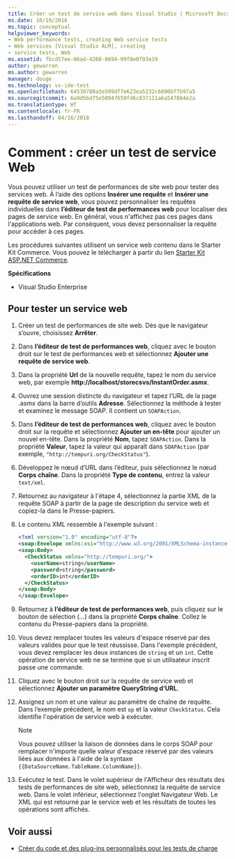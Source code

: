 ```yaml
---
title: Créer un test de service web dans Visual Studio | Microsoft Docs
ms.date: 10/19/2016
ms.topic: conceptual
helpviewer_keywords:
- Web performance tests, creating Web service tests
- Web services [Visual Studio ALM], creating
- service tests, Web
ms.assetid: fbcd57ee-06ad-4260-8694-09f8e0f93e39
author: gewarren
ms.author: gewarren
manager: douge
ms.technology: vs-ide-test
ms.openlocfilehash: 64530780a3e599df7e623ea5232c6890bf7b97a5
ms.sourcegitcommit: 6a9d5bd75e50947659fd6c837111a6a547884e2a
ms.translationtype: HT
ms.contentlocale: fr-FR
ms.lasthandoff: 04/16/2018
---
```

# <a name="how-to-create-a-web-service-test"></a>Comment : créer un test de service Web

Vous pouvez utiliser un test de performances de site web pour tester des services web. À l’aide des options **Insérer une requête** et **Insérer une requête de service web**, vous pouvez personnaliser les requêtes individuelles dans **l’éditeur de test de performances web** pour localiser des pages de service web. En général, vous n'affichez pas ces pages dans l'applications web. Par conséquent, vous devez personnaliser la requête pour accéder à ces pages.

Les procédures suivantes utilisent un service web contenu dans le Starter Kit Commerce. Vous pouvez le télécharger à partir du lien [Starter Kit ASP.NET Commerce](http://go.microsoft.com/fwlink/?LinkId=181469).

 **Spécifications**

-   Visual Studio Enterprise

## <a name="to-test-a-web-service"></a>Pour tester un service web

1.  Créer un test de performances de site web. Dès que le navigateur s’ouvre, choisissez **Arrêter**.

2.  Dans **l’éditeur de test de performances web**, cliquez avec le bouton droit sur le test de performances web et sélectionnez **Ajouter une requête de service web**.

3.  Dans la propriété **Url** de la nouvelle requête, tapez le nom du service web, par exemple **http://localhost/storecsvs/InstantOrder.asmx**.

4.  Ouvrez une session distincte du navigateur et tapez l’URL de la page .asmx dans la barre d’outils **Adresse**. Sélectionnez la méthode à tester et examinez le message SOAP. Il contient un `SOAPAction`.

5.  Dans **l’éditeur de test de performances web**, cliquez avec le bouton droit sur la requête et sélectionnez **Ajouter un en-tête** pour ajouter un nouvel en-tête. Dans la propriété **Nom**, tapez `SOAPAction`. Dans la propriété **Valeur**, tapez la valeur qui apparaît dans `SOAPAction` (par exemple, `"http://tempuri.org/CheckStatus"`).

6.  Développez le nœud d’URL dans l’éditeur, puis sélectionnez le nœud **Corps chaîne**. Dans la propriété **Type de contenu**, entrez la valeur `text/xml`.

7.  Retournez au navigateur à l'étape 4, sélectionnez la partie XML de la requête SOAP à partir de la page de description du service web et copiez-la dans le Presse-papiers.

8.  Le contenu XML ressemble à l'exemple suivant :

     ```xml
     <?xml version="1.0" encoding="utf-8"?>
     <soap:Envelope xmlns:xsi="http://www.w3.org/2001/XMLSchema-instance" xmlns:xsd="http://www.w3.org/2001/XMLSchema" xmlns:soap="http://schemas.xmlsoap.org/soap/envelope/">
     <soap:Body>
       <CheckStatus xmlns="http://tempuri.org/">
         <userName>string</userName>
         <password>string</password>
         <orderID>int</orderID>
       </CheckStatus>
     </soap:Body>
     </soap:Envelope>
     ```

9. Retournez à **l’éditeur de test de performances web**, puis cliquez sur le bouton de sélection (…) dans la propriété **Corps chaîne**. Collez le contenu du Presse-papiers dans la propriété.

10. Vous devez remplacer toutes les valeurs d'espace réservé par des valeurs valides pour que le test réussisse. Dans l'exemple précédent, vous devez remplacer les deux instances de `string` et un `int`. Cette opération de service web ne se termine que si un utilisateur inscrit passe une commande.

11. Cliquez avec le bouton droit sur la requête de service web et sélectionnez **Ajouter un paramètre QueryString d’URL**.

12. Assignez un nom et une valeur au paramètre de chaîne de requête. Dans l’exemple précédent, le nom est `op` et la valeur `CheckStatus`. Cela identifie l'opération de service web à exécuter.

    > [!NOTE]
    > Vous pouvez utiliser la liaison de données dans le corps SOAP pour remplacer n'importe quelle valeur d'espace réservé par des valeurs liées aux données à l'aide de la syntaxe `{{DataSourceName.TableName.ColumnName}}`.

13. Exécutez le test. Dans le volet supérieur de l'Afficheur des résultats des tests de performances de site web, sélectionnez la requête de service web. Dans le volet inférieur, sélectionnez l'onglet Navigateur Web. Le XML qui est retourné par le service web et les résultats de toutes les opérations sont affichés.

## <a name="see-also"></a>Voir aussi

- [Créer du code et des plug-ins personnalisés pour les tests de charge](../test/create-custom-code-and-plug-ins-for-load-tests.md)